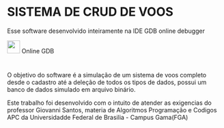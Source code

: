 # SISTEMA DE CRUD DE VOOS 

Esse software desenvolvido inteiramente na IDE GDB online debugger

<a href="https://www.onlinegdb.com">
           <img  height="30em" width="30px" src="https://encrypted-tbn0.gstatic.com/images?q=tbn:ANd9GcSk0OQ1mDMmAr5JCRduyShIdmZ82V3hylzGbfm-71lsSTtLzLvPX91ipSFYNd4Ovdho4TQ&usqp=CAU" target="_blank"></a>
            Online GDB         
</a>

#
O objetivo do software é a simulação de um sistema de voos completo desde o cadastro até a deleção de todos os tipos de dados, possui um banco de dados simulado em arquivo binário.

Este trabalho foi desenvolvido com o intuito de atender as exigencias do professor Giovanni Santos, materia 
de Algoritmos Programação e Codigos APC da Universidadde Federal de Brasilia - Campus Gama(FGA)
